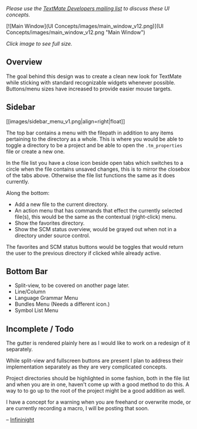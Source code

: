 *Please use the [TextMate Developers mailing list](http://lists.macromates.com/listinfo/textmate-dev "textmate-dev Info Page") to discuss these UI concepts.*

[![Main Window](UI Concepts/images/main_window_v12.png)](UI Concepts/images/main_window_v12.png "Main Window")

*Click image to see full size.*

## Overview

The goal behind this design was to create a clean new look for TextMate while sticking with standard recognizable widgets whenever possible. Buttons/menu sizes have increased to provide easier mouse targets.

## Sidebar

[[images/sidebar_menu_v1.png|align=right|float]]

The top bar contains a menu with the filepath in addition to any items pertaining to the directory as a whole. This is where you would be able to toggle a directory to be a project and be able to open the `.tm_properties` file or create a new one.

In the file list you have a close icon beside open tabs which switches to a circle when the file contains unsaved changes, this is to mirror the closebox of the tabs above. Otherwise the file list functions the same as it does currently.

Along the bottom:

* Add a new file to the current directory.
* An action menu that has commands that effect the currently selected file(s), this would be the same as the contextual (right-click) menu.
* Show the favorites directory.
* Show the SCM status overview, would be grayed out when not in a directory under source control.

The favorites and SCM status buttons would be toggles that would return the user to the previous directory if clicked while already active.

## Bottom Bar

* Split-view, to be covered on another page later.
* Line/Column
* Language Grammar Menu
* Bundles Menu (Needs a different icon.)
* Symbol List Menu

## Incomplete / Todo

The gutter is rendered plainly here as I would like to work on a redesign of it separately.

While split-view and fullscreen buttons are present I plan to address their implementation separately as they are very complicated concepts.

Project directories should be highlighted in some fashion, both in the file list and when you are in one, haven't come up with a good method to do this. A way to to go up to the root of the project might be a good addition as well.

I have a concept for a warning when you are freehand or overwrite mode, or are currently recording a macro, I will be posting that soon.

– [Infininight](https://github.com/infininight/)